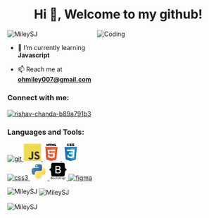 ### <h1 align="center">Hi 👋, Welcome to my github! </h1>

<img align="right" alt="Coding" width="300" height="300" src="https://img.freepik.com/premium-vector/cute-kawaii-girl-working-desk-manga-chibi_342801-88.jpg?w=1380">


<p align="left"><img src="https://komarev.com/ghpvc/?username=MileySJ&label=Profile%20views&color=ff99ff&style=flat" alt="MileySJ" /></p>



- 🌱 I’m currently learning **Javascript**

- 📫 Reach me at **ohmiley007@gmail.com**

<h3 align="left">Connect with me:</h3>
<p align="left">

<a href="https://linkedin.com/in/oumayma-soujaa" target="blank"><img align="center" src="https://raw.githubusercontent.com/rahuldkjain/github-profile-readme-generator/master/src/images/icons/Social/linked-in-alt.svg" alt="rishav-chanda-b89a791b3" height="30" width="40" /></a>


<h3 align="left">Languages and Tools:</h3>
<p align="left"> <a href="https://git-scm.com/" target="_blank" rel="noreferrer"> <img src="https://www.vectorlogo.zone/logos/git-scm/git-scm-icon.svg" alt="git" width="40" height="40"/> </a> <a href="https://graphql.org" target="_blank" rel="noreferrer"> <a href="https://developer.mozilla.org/en-US/docs/Web/JavaScript" target="_blank" rel="noreferrer"> <img src="https://raw.githubusercontent.com/devicons/devicon/master/icons/javascript/javascript-original.svg" alt="javascript" width="40" height="40"/> </a> <a href="https://www.w3.org/html/" target="_blank" rel="noreferrer"> <img src="https://raw.githubusercontent.com/devicons/devicon/master/icons/html5/html5-original-wordmark.svg" alt="html5" width="40" height="40"/> </a> <a href="https://www.w3schools.com/css/" target="_blank" rel="noreferrer"> <img src="https://raw.githubusercontent.com/devicons/devicon/master/icons/css3/css3-original-wordmark.svg" alt="css3" width="40" height="40"/> </a> <a href="https://sass-lang.com/" target="_blank" rel="noreferrer"> <img src="https://sass-lang.com/assets/img/logos/logo-b6e1ef6e.svg" alt="css3" width="40" height="40"/> </a> <a href="https://www.python.org" target="_blank" rel="noreferrer"> <img src="https://raw.githubusercontent.com/devicons/devicon/master/icons/python/python-original.svg" alt="python" width="40" height="40"/> </a> <a href="https://getbootstrap.com" target="_blank" rel="noreferrer"> <img src="https://raw.githubusercontent.com/devicons/devicon/master/icons/bootstrap/bootstrap-plain-wordmark.svg" alt="bootstrap" width="40" height="40"/> </a> <a href="https://www.figma.com/" target="_blank" rel="noreferrer"> <img src="https://www.vectorlogo.zone/logos/figma/figma-icon.svg" alt="figma" width="40" height="40"/> </a></p>

<p><img align="left" src="https://github-readme-stats.vercel.app/api/top-langs?username=MileySJ&show_icons=true&locale=en&layout=compact&theme=tokyonight" alt="MileySJ" /></p>

<p>&nbsp;<img align="center" src="https://github-readme-stats.vercel.app/api?username=MileySJ&show_icons=true&locale=en&theme=tokyonight" alt="MileySJ" /></p>

<p><img align="center" src="https://github-readme-streak-stats.herokuapp.com/?user=MileySJ&&theme=tokyonight" alt="MileySJ" /></p>

<!--
**MileySJ/MileySJ** is a ✨ _special_ ✨ repository because its `README.md` (this file) appears on your GitHub profile.

Here are some ideas to get you started:

- 🔭 I’m currently working on ...
- 🌱 I’m currently learning ...
- 👯 I’m looking to collaborate on ...
- 🤔 I’m looking for help with ...
- 💬 Ask me about ...
- 📫 How to reach me: ...
- 😄 Pronouns: ...
- ⚡ Fun fact: ...
-->
